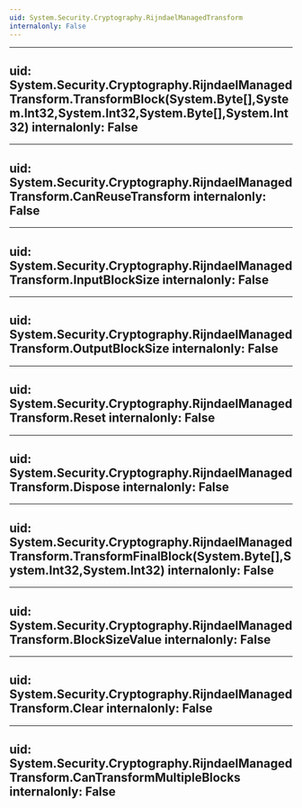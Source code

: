 ```yaml
---
uid: System.Security.Cryptography.RijndaelManagedTransform
internalonly: False
---
```


---
uid: System.Security.Cryptography.RijndaelManagedTransform.TransformBlock(System.Byte[],System.Int32,System.Int32,System.Byte[],System.Int32)
internalonly: False
---

---
uid: System.Security.Cryptography.RijndaelManagedTransform.CanReuseTransform
internalonly: False
---

---
uid: System.Security.Cryptography.RijndaelManagedTransform.InputBlockSize
internalonly: False
---

---
uid: System.Security.Cryptography.RijndaelManagedTransform.OutputBlockSize
internalonly: False
---

---
uid: System.Security.Cryptography.RijndaelManagedTransform.Reset
internalonly: False
---

---
uid: System.Security.Cryptography.RijndaelManagedTransform.Dispose
internalonly: False
---

---
uid: System.Security.Cryptography.RijndaelManagedTransform.TransformFinalBlock(System.Byte[],System.Int32,System.Int32)
internalonly: False
---

---
uid: System.Security.Cryptography.RijndaelManagedTransform.BlockSizeValue
internalonly: False
---

---
uid: System.Security.Cryptography.RijndaelManagedTransform.Clear
internalonly: False
---

---
uid: System.Security.Cryptography.RijndaelManagedTransform.CanTransformMultipleBlocks
internalonly: False
---
